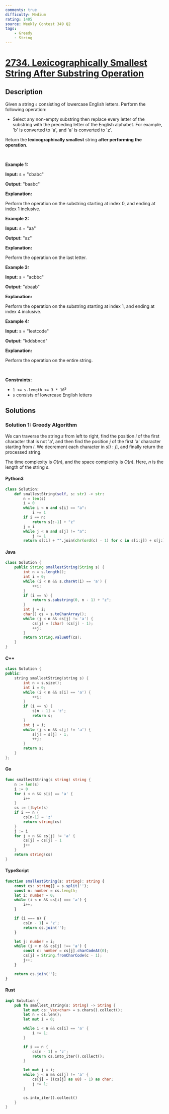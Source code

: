 ```yaml
---
comments: true
difficulty: Medium
rating: 1405
source: Weekly Contest 349 Q2
tags:
    - Greedy
    - String
---
```


<!-- problem:start -->

# [2734. Lexicographically Smallest String After Substring Operation](https://leetcode.com/problems/lexicographically-smallest-string-after-substring-operation)

## Description

<!-- description:start -->

<p>Given a string <code>s</code> consisting of lowercase English letters. Perform the following operation:</p>

<ul>
	<li>Select any non-empty <span data-keyword="substring-nonempty">substring</span> then replace every letter of the substring with the preceding letter of the English alphabet. For example, &#39;b&#39; is converted to &#39;a&#39;, and &#39;a&#39; is converted to &#39;z&#39;.</li>
</ul>

<p>Return the <span data-keyword="lexicographically-smaller-string"><strong>lexicographically smallest</strong></span> string <strong>after performing the operation</strong>.</p>

<p>&nbsp;</p>
<p><strong class="example">Example 1:</strong></p>

<div class="example-block">
<p><strong>Input:</strong> <span class="example-io">s = &quot;cbabc&quot;</span></p>

<p><strong>Output:</strong> <span class="example-io">&quot;baabc&quot;</span></p>

<p><strong>Explanation:</strong></p>

<p>Perform the operation on the substring starting at index 0, and ending at index 1 inclusive.</p>
</div>

<p><strong class="example">Example 2:</strong></p>

<div class="example-block">
<p><strong>Input:</strong> <span class="example-io">s = &quot;aa&quot;</span></p>

<p><strong>Output:</strong> <span class="example-io">&quot;az&quot;</span></p>

<p><strong>Explanation:</strong></p>

<p>Perform the operation on the last letter.</p>
</div>

<p><strong class="example">Example 3:</strong></p>

<div class="example-block">
<p><strong>Input:</strong> <span class="example-io">s = &quot;acbbc&quot;</span></p>

<p><strong>Output:</strong> <span class="example-io">&quot;abaab&quot;</span></p>

<p><strong>Explanation:</strong></p>

<p>Perform the operation on the substring starting at index 1, and ending at index 4 inclusive.</p>
</div>

<p><strong class="example">Example 4:</strong></p>

<div class="example-block">
<p><strong>Input:</strong> <span class="example-io">s = &quot;leetcode&quot;</span></p>

<p><strong>Output:</strong> <span class="example-io">&quot;kddsbncd&quot;</span></p>

<p><strong>Explanation:</strong></p>

<p>Perform the operation on the entire string.</p>
</div>

<p>&nbsp;</p>
<p><strong>Constraints:</strong></p>

<ul>
	<li><code>1 &lt;= s.length &lt;= 3 * 10<sup>5</sup></code></li>
	<li><code>s</code> consists of lowercase English letters</li>
</ul>

<!-- description:end -->

## Solutions

<!-- solution:start -->

### Solution 1: Greedy Algorithm

We can traverse the string $s$ from left to right, find the position $i$ of the first character that is not 'a', and then find the position $j$ of the first 'a' character starting from $i$. We decrement each character in $s[i:j]$, and finally return the processed string.

The time complexity is $O(n)$, and the space complexity is $O(n)$. Here, $n$ is the length of the string $s$.

<!-- tabs:start -->

#### Python3

```python
class Solution:
    def smallestString(self, s: str) -> str:
        n = len(s)
        i = 0
        while i < n and s[i] == "a":
            i += 1
        if i == n:
            return s[:-1] + "z"
        j = i
        while j < n and s[j] != "a":
            j += 1
        return s[:i] + "".join(chr(ord(c) - 1) for c in s[i:j]) + s[j:]
```

#### Java

```java
class Solution {
    public String smallestString(String s) {
        int n = s.length();
        int i = 0;
        while (i < n && s.charAt(i) == 'a') {
            ++i;
        }
        if (i == n) {
            return s.substring(0, n - 1) + "z";
        }
        int j = i;
        char[] cs = s.toCharArray();
        while (j < n && cs[j] != 'a') {
            cs[j] = (char) (cs[j] - 1);
            ++j;
        }
        return String.valueOf(cs);
    }
}
```

#### C++

```cpp
class Solution {
public:
    string smallestString(string s) {
        int n = s.size();
        int i = 0;
        while (i < n && s[i] == 'a') {
            ++i;
        }
        if (i == n) {
            s[n - 1] = 'z';
            return s;
        }
        int j = i;
        while (j < n && s[j] != 'a') {
            s[j] = s[j] - 1;
            ++j;
        }
        return s;
    }
};
```

#### Go

```go
func smallestString(s string) string {
	n := len(s)
	i := 0
	for i < n && s[i] == 'a' {
		i++
	}
	cs := []byte(s)
	if i == n {
		cs[n-1] = 'z'
		return string(cs)
	}
	j := i
	for j < n && cs[j] != 'a' {
		cs[j] = cs[j] - 1
		j++
	}
	return string(cs)
}
```

#### TypeScript

```ts
function smallestString(s: string): string {
    const cs: string[] = s.split('');
    const n: number = cs.length;
    let i: number = 0;
    while (i < n && cs[i] === 'a') {
        i++;
    }

    if (i === n) {
        cs[n - 1] = 'z';
        return cs.join('');
    }

    let j: number = i;
    while (j < n && cs[j] !== 'a') {
        const c: number = cs[j].charCodeAt(0);
        cs[j] = String.fromCharCode(c - 1);
        j++;
    }

    return cs.join('');
}
```

#### Rust

```rust
impl Solution {
    pub fn smallest_string(s: String) -> String {
        let mut cs: Vec<char> = s.chars().collect();
        let n = cs.len();
        let mut i = 0;

        while i < n && cs[i] == 'a' {
            i += 1;
        }

        if i == n {
            cs[n - 1] = 'z';
            return cs.into_iter().collect();
        }

        let mut j = i;
        while j < n && cs[j] != 'a' {
            cs[j] = ((cs[j] as u8) - 1) as char;
            j += 1;
        }

        cs.into_iter().collect()
    }
}
```

<!-- tabs:end -->

<!-- solution:end -->

<!-- problem:end -->
